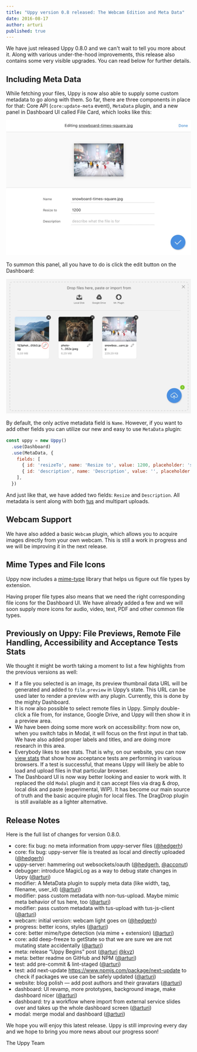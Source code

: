 ```yaml
---
title: "Uppy version 0.8 released: The Webcam Edition and Meta Data"
date: 2016-08-17
author: arturi
published: true
---
```


We have just released Uppy 0.8.0 and we can't wait to tell you more about it. Along with various under-the-hood improvements, this release also contains some very visible upgrades. You can read below for further details.

## Including Meta Data

While fetching your files, Uppy is now also able to supply some custom metadata to go along with them. So far, there are three components in place for that: Core API (`core:update-meta` event), `MetaData` plugin, and a new panel in Dashboard UI called File Card, which looks like this:

<img alt="metadata dashboard UI, editing file name, future size and adding description" src="/images/blog/0.8/metadata-dashboard.jpg" class="border">

<!-- more -->

To summon this panel, all you have to do is click the edit button on the Dashboard:

<img alt="metadata dashboard UI, editing file name, future size and adding description" src="/images/blog/0.8/uppy-dashboard-ui.jpg" class="border">

By default, the only active metadata field is `Name`. However, if you want to add other fields you can utilize our new and easy to use `MetaData` plugin:

```javascript
const uppy = new Uppy()
  .use(Dashboard)
  .use(MetaData, {
    fields: [
      { id: 'resizeTo', name: 'Resize to', value: 1200, placeholder: 'specify future image size' },
      { id: 'description', name: 'Description', value: '', placeholder: 'describe what the file is for' },
    ],
  })
```

And just like that, we have added two fields: `Resize` and `Description`. All metadata is sent along with both [tus](http://tus.io) and multipart uploads.

## Webcam Support

We have also added a basic `Webcam` plugin, which allows you to acquire images directly from your own webcam. This is still a work in progress and we will be improving it in the next release.

## Mime Types and File Icons

Uppy now includes a [mime-type](https://www.npmjs.com/package/mime-types) library that helps us figure out file types by extension.

Having proper file types also means that we need the right corresponding file icons for the Dashboard UI. We have already added a few and we will soon supply more icons for audio, video, text, PDF and other common file types.

## Previously on Uppy: File Previews, Remote File Handling, Accessibility and Acceptance Tests Stats

We thought it might be worth taking a moment to list a few highlights from the previous versions as well:

*   If a file you selected is an image, its preview thumbnail data URL will be generated and added to `file.preview` in Uppy’s state. This URL can be used later to render a preview with any plugin. Currently, this is done by the mighty Dashboard.
*   It is now also possible to select remote files in Uppy. Simply double-click a file from, for instance, Google Drive, and Uppy will then show it in a preview area.
*   We have been doing some more work on accessibility: from now on, when you switch tabs in Modal, it will focus on the first input in that tab. We have also added proper labels and titles, and are doing more research in this area.
*   Everybody likes to see stats. That is why, on our website, you can now [view stats](http://uppy.io/stats) that show how acceptance tests are performing in various browsers. If a test is successful, that means Uppy will likely be able to load and upload files in that particular browser.
*   The Dashboard UI is now way better looking and easier to work with. It replaced the old `Modal` plugin and it can accept files via drag & drop, local disk and paste (experimental, WIP). It has become our main source of truth and the basic acquire plugin for local files. The DragDrop plugin is still available as a lighter alternative.

## Release Notes

Here is the full list of changes for version 0.8.0.

*   core: fix bug: no meta information from uppy-server files ([@hedgerh](https://github.com/hedgerh))
*   core: fix bug: uppy-server file is treated as local and directly uploaded ([@hedgerh](https://github.com/hedgerh))
*   uppy-server: hammering out websockets/oauth ([@hedgerh](https://github.com/hedgerh), [@acconut](https://github.com/acconut))
*   debugger: introduce MagicLog as a way to debug state changes in Uppy ([@arturi](https://github.com/arturi))
*   modifier: A MetaData plugin to supply meta data (like width, tag, filename, user_id) ([@arturi](https://github.com/arturi))
*   modifier: pass custom metadata with non-tus-upload. Maybe mimic meta behavior of tus here, too ([@arturi](https://github.com/arturi))
*   modifier: pass custom metadata with tus-upload with tus-js-client ([@arturi](https://github.com/arturi))
*   webcam: initial version: webcam light goes on ([@hedgerh](https://github.com/hedgerh))
*   progress: better icons, styles ([@arturi](https://github.com/arturi))
*   core: better mime/type detection (via mime + extension) ([@arturi](https://github.com/arturi))
*   core: add deep-freeze to getState so that we are sure we are not mutating state accidentally ([@arturi](https://github.com/arturi))
*   meta: release “Uppy Begins” post ([@arturi](https://github.com/arturi) [@kvz](https://github.com/kvz))
*   meta: better readme on GitHub and NPM ([@arturi](https://github.com/arturi))
*   test: add pre-commit & lint-staged ([@arturi](https://github.com/arturi))
*   test: add next-update <https://www.npmjs.com/package/next-update> to check if packages we use can be safely updated ([@arturi](https://github.com/arturi))
*   website: blog polish — add post authors and their gravatars ([@arturi](https://github.com/arturi))
*   dashboard: UI revamp, more prototypes, background image, make dashboard nicer ([@arturi](https://github.com/arturi))
*   dashboard: try a workflow where import from external service slides over and takes up the whole dashboard screen ([@arturi](https://github.com/arturi))
*   modal: merge modal and dashboard ([@arturi](https://github.com/arturi))

We hope you will enjoy this latest release. Uppy is still improving every day and we hope to bring you more news about our progress soon!

The Uppy Team
